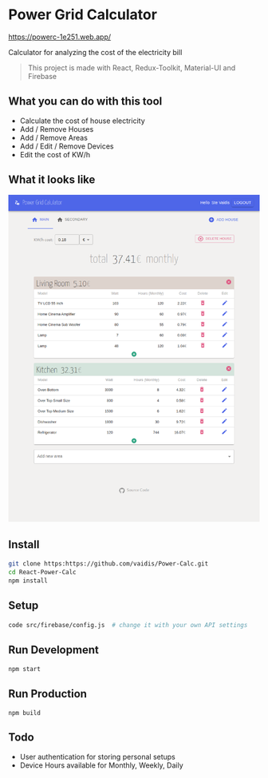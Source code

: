 # Power Grid Calculator

https://powerc-1e251.web.app/

Calculator for analyzing the cost of the electricity bill

> This project is made with React, Redux-Toolkit, Material-UI and Firebase

## What you can do with this tool

- Calculate the cost of house electricity
- Add / Remove Houses
- Add / Remove Areas
- Add / Edit / Remove Devices
- Edit the cost of KW/h

## What it looks like

![Power Grid Calculator](./screenshot.png)

## Install

```bash
git clone https:https://github.com/vaidis/Power-Calc.git
cd React-Power-Calc
npm install
```

## Setup

```bash
code src/firebase/config.js  # change it with your own API settings
```

## Run Development

```
npm start
```

## Run Production

```
npm build
```

## Todo

- User authentication for storing personal setups
- Device Hours available for Monthly, Weekly, Daily
